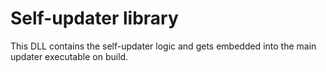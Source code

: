 # Self-updater library

This DLL contains the self-updater logic and gets embedded into the main updater executable on build.
